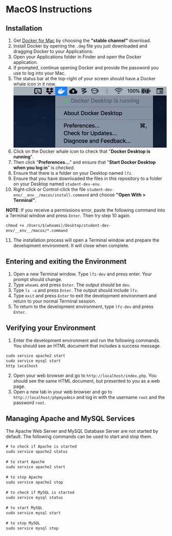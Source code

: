 # MacOS Instructions

## Installation

1. Get [Docker for Mac](https://docs.docker.com/v17.12/docker-for-mac/install/) by choosing the **"stable channel"** download.
2. Install Docker by opening the `.dmg` file you just downloaded and dragging Docker to your Applications.
3. Open your Applications folder in Finder and open the Docker application.
4. If prompted, continue opening Docker and provide the password you use to log into your Mac.
5. The status bar at the top-right of your screen should have a Docker whale icon in it now.
![Docker in status bar](__env__/macos/docker-in-status-bar.png)
6. Click on the Docker whale icon to check that "**Docker Desktop is running**".
7. Then click "**Preferences...**" and ensure that "**Start Docker Desktop when you log in**" is _checked_.
8. Ensure that there is a folder on your Desktop named `lfz`.
9. Ensure that you have downloaded the files in this repository to a folder on your Desktop named `student-dev-env`.
10. Right-click or Control-click the file `student-dev-env/__env__/macos/install.command` and choose **"Open With > Terminal"**.

**NOTE**: If you receive a permissions error, paste the following command into a Terminal window and press `Enter`. Then try step 10 again.

```shell
chmod +x /Users/$(whoami)/Desktop/student-dev-env/__env__/macos/*.command
```
11. The installation process will open a Terminal window and prepare the development environment. It will close when complete.

## Entering and exiting the Environment

1. Open a new Terminal window. Type `lfz-dev` and press enter. Your prompt should change.
2. Type `whoami` and press `Enter`. The output should be `dev`.
3. Type `ls -a` and press `Enter`. The output should include `lfz`.
4. Type `exit` and press `Enter` to exit the development environment and return to your normal Terminal session.
5. To return to the development environment, type `lfz-dev` and press `Enter`.

## Verifying your Environment

1. Enter the development environment and run the following commands. You should see an HTML document that includes a success message.
```shell
sudo service apache2 start
sudo service mysql start
http localhost
```
2. Open your web browser and go to `http://localhost/index.php`. You should see the same HTML document, but presented to you as a web page.
3. Open a new tab in your web browser and go to `http://localhost/phpmyadmin` and log in with the username `root` and the password `root`.

## Managing Apache and MySQL Services

The Apache Web Server and MySQL Database Server are not started by default. The following commands can be used to start and stop them.

```shell
# to check if Apache is started
sudo service apache2 status

# to start Apache
sudo service apache2 start

# to stop Apache
sudo service apache2 stop

# to check if MySQL is started
sudo service mysql status

# to start MySQL
sudo service mysql start

# to stop MySQL
sudo service mysql stop
```
